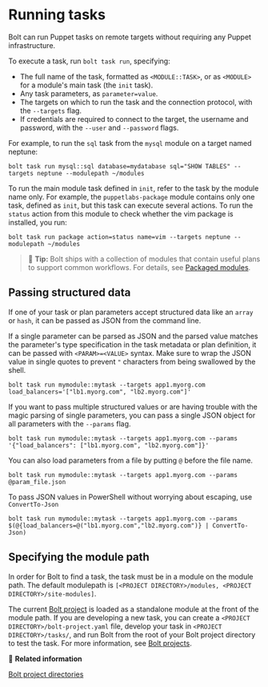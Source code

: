 # Running tasks

Bolt can run Puppet tasks on remote targets without requiring any Puppet
infrastructure. 

To execute a task, run `bolt task run`, specifying:

-   The full name of the task, formatted as `<MODULE::TASK>`, or as `<MODULE>`
    for a module's main task (the `init` task).
-   Any task parameters, as `parameter=value`.
-   The targets on which to run the task and the connection protocol, with the
    `--targets` flag.
-   If credentials are required to connect to the target, the username and
    password, with the `--user` and `--password` flags.

For example, to run the `sql` task from the `mysql` module on a target named
neptune:

```
bolt task run mysql::sql database=mydatabase sql="SHOW TABLES" --targets neptune --modulepath ~/modules
```

To run the main module task defined in `init`, refer to the task by the module
name only. For example, the `puppetlabs-package` module contains only one task,
defined as `init`, but this task can execute several actions. To run the
`status` action from this module to check whether the vim package is installed,
you run:

```
bolt task run package action=status name=vim --targets neptune --modulepath ~/modules
```

> 🔩 **Tip:** Bolt ships with a collection of modules that contain useful plans
> to support common workflows. For details, see [Packaged
> modules](bolt_installing_modules.md).


## Passing structured data

If one of your task or plan parameters accept structured data like an `array` or
`hash`, it can be passed as JSON from the command line.

If a single parameter can be parsed as JSON and the parsed value matches the
parameter's type specification in the task metadata or plan definition, it can
be passed with `<PARAM>=<VALUE>` syntax. Make sure to wrap the JSON value in
single quotes to prevent `"` characters from being swallowed by the shell.

```
bolt task run mymodule::mytask --targets app1.myorg.com load_balancers='["lb1.myorg.com", "lb2.myorg.com"]'
```

If you want to pass multiple structured values or are having trouble with the
magic parsing of single parameters, you can pass a single JSON object for all
parameters with the `--params` flag.

```
bolt task run mymodule::mytask --targets app1.myorg.com --params '{"load_balancers": ["lb1.myorg.com", "lb2.myorg.com"]}'
```

You can also load parameters from a file by putting `@` before the file name.

```
bolt task run mymodule::mytask --targets app1.myorg.com --params @param_file.json
```

To pass JSON values in PowerShell without worrying about escaping, use
`ConvertTo-Json`

```
bolt task run mymodule::mytask --targets app1.myorg.com --params $(@{load_balancers=@("lb1.myorg.com","lb2.myorg.com")} | ConvertTo-Json)
```

## Specifying the module path

In order for Bolt to find a task, the task must be in a module on the module
path. The default modulepath is `[<PROJECT DIRECTORY>/modules, <PROJECT
DIRECTORY>/site-modules]`.

The current [Bolt project](./experimental_features.md#bolt-projects) is loaded
as a standalone module at the front of the module path.  If you are developing a
new task, you can create a `<PROJECT DIRECTORY>/bolt-project.yaml` file, develop your
task in `<PROJECT DIRECTORY>/tasks/`, and run Bolt from the root of your Bolt project
directory to test the task. For more information, see [Bolt
projects](projects.md).

📖 **Related information**

[Bolt project directories](projects.md)
